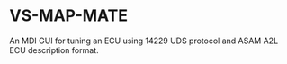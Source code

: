 # VS-MAP-MATE
An MDI GUI for tuning an ECU using 14229 UDS protocol and ASAM A2L ECU description format.
